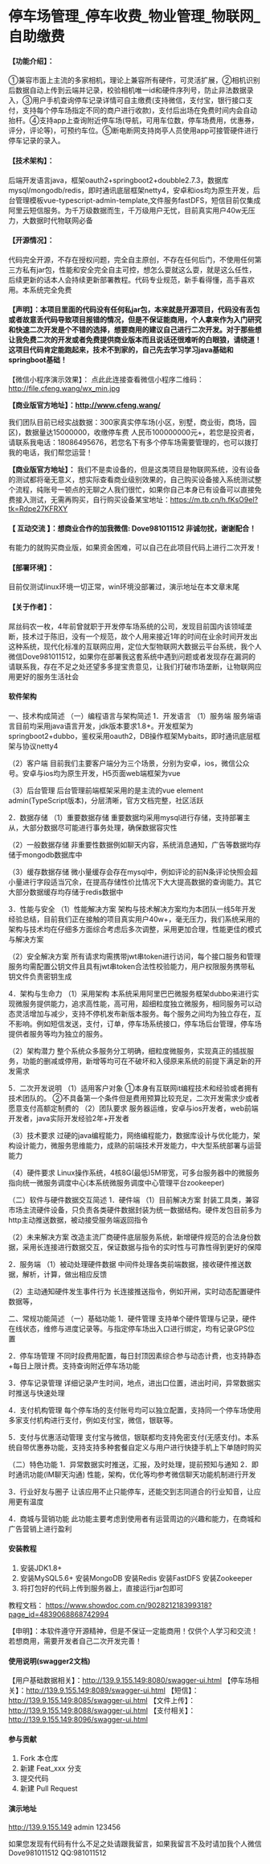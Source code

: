 # 停车场管理_停车收费_物业管理_物联网_自助缴费

#### 【功能介绍】：
①兼容市面上主流的多家相机，理论上兼容所有硬件，可灵活扩展，②相机识别后数据自动上传到云端并记录，校验相机唯一id和硬件序列号，防止非法数据录入，③用户手机查询停车记录详情可自主缴费(支持微信，支付宝，银行接口支付，支持每个停车场指定不同的商户进行收款)，支付后出场在免费时间内会自动抬杆。④支持app上查询附近停车场(导航，可用车位数，停车场费用，优惠券，评分，评论等)，可预约车位。⑤断电断网支持岗亭人员使用app可接管硬件进行停车记录的录入。
#### 【技术架构】：
后端开发语言java，框架oauth2+springboot2+doubble2.7.3，数据库mysql/mongodb/redis，即时通讯底层框架netty4，安卓和ios均为原生开发，后台管理模板vue-typescript-admin-template,文件服务fastDFS，短信目前仅集成阿里云短信服务。为千万级数据而生，千万级用户无忧，目前真实用户40w无压力，大数据时代物联网必备
#### 【开源情况】：
代码完全开源，不存在授权问题，完全自主原创，不存在任何后门，不使用任何第三方私有jar包，性能和安全完全自主可控，想怎么耍就这么耍，就是这么任性，后续更新的话本人会持续更新部署教程。代码专业规范，新手看得懂，高手喜欢用。本系统完全免费

#### 【声明】：本项目里面的代码没有任何私jar包，本来就是开源项目，代码没有丢包或者故意丢代码导致项目报错的情况，但是不保证能商用，个人拿来作为入门研究和快速二次开发是个不错的选择，想要商用的建议自己进行二次开发。对于那些想让我免费二次的开发或者免费提供商业版本而且说话还很难听的白眼狼，请绕道！这项目代码肯定能跑起来，技术不到家的，自己先去学习学习java基础和springboot基础！

【微信小程序演示效果】：
点此此连接查看微信小程序二维码：http://file.cfeng.wang/wx_min.jpg

**【商业版官方地址】：http://www.cfeng.wang/**

我们团队目前已经实战数据：300家真实停车场(小区，别墅，商业街，商场，园区)，数据量达15000000，收缴停车费 人民币100000000元+，若您是投资者，请联系我电话：18086495676，若您名下有多个停车场需要管理的，也可以拨打我的电话，我们帮您运营！

**【商业版官方地址】：** 我们不是卖设备的，但是这类项目是物联网系统，没有设备的测试都将毫无意义，想实际查看商业级别效果的，自己购买设备接入系统测试整个流程，纯账号一顿点的无聊之人我们很忙，如果你自己本身已有设备可以直接免费接入测试，无需再购买，自行购买设备某宝地址：https://m.tb.cn/h.fKsO9el?tk=Rdpe27KFRXY

#### 【 互动交流 】：想商业合作的加我微信: Dove981011512 非诚勿扰，谢谢配合！

有能力的就购买商业版，如果资金困难，可以自己在此项目代码上进行二次开发！

#### 【部署环境】：
目前仅测试linux环境一切正常，win环境没部署过，演示地址在本文章末尾
#### 【关于作者】：
屌丝码农一枚，4年前曾就职于开发停车场系统的公司，发现目前国内该领域垄断，技术过于陈旧，没有一个规范，故个人用来接近1年的时间在业余时间开发出这种系统，现代化标准的互联网应用，定位大型物联网大数据云平台系统，我个人微信Dove981011512，如果你在部署我这套系统中遇到问题或者发现存在漏洞的请联系我，存在不足之处还望多多提宝贵意见，让我们打破市场垄断，让物联网应用更好的服务生活社会

#### 软件架构
一、技术构成简述
（一）编程语言与架构简述
1．开发语言
（1）服务端
服务端语言目前均采用java语言开发，jdk版本要求1.8+。开发框架为springboot2+dubbo，鉴权采用oauth2，DB操作框架Mybaits，即时通讯底层框架与协议netty4

（2）客户端
目前我们主要客户端分为三个场景，分别为安卓，ios，微信公众号。安卓与ios均为原生开发，H5页面web端框架为vue

（3）后台管理
后台管理前端框架采用的是主流的vue element admin(TypeScript版本)，分层清晰，官方文档完整，社区活跃

2．数据存储
（1）重要数据存储
重要数据均采用mysql进行存储，支持部署主从，大部分数据尽可能进行事务处理，确保数据容灾性

（2）一般数据存储
非重要性数据例如聊天内容，系统消息通知，广告等数据均存储于mongodb数据库中

（3）缓存数据存储
微小量缓存会存在mysql中，例如评论的前N条评论快照会超小量进行字段适当冗余，在提高存储性价比情况下大大提高数据的查询能力。其它大部分数据缓存均存储于redis数据中

3．性能与安全
（1）性能解决方案
架构与技术解决方案均为本团队一线5年开发经验总结，目前我们正在接触的项目真实用户40w+，毫无压力，我们系统采用的架构与技术均在仔细多方面综合考虑后多次调整，采用更加合理，性能更佳的模式与解决方案

（2）安全解决方案
所有请求均需携带jwt串token进行访问，每个接口服务和管理服务均需配置公钥文件且具有jwt串token合法性校验能力，用户权限服务携带私钥文件负责密钥生成

4．架构与生命力
（1）采用架构
本系统采用阿里巴巴微服务框架dubbo来进行实现微服务提供能力，追求高性能，高可用，超细粒度独立微服务，相同服务可以动态灵活增加与减少，支持不停机发布新版本服务。每个服务之间均为独立存在，互不影响。例如短信发送，支付，订单，停车场系统接口，停车场后台管理，停车场提供者服务等均为独立的服务。

（2）架构潜力
整个系统众多服务分工明确，细粒度微服务，实现真正的插拔服务，功能的删减或停用，新增等均可在不破坏和入侵原来系统的前提下满足新的开发需求

5．二次开发说明
（1）适用客户对象
①本身有互联网it编程技术和经验或者拥有技术团队的。
②不具备第一个条件但是费用预算比较充足，二次开发需求少或者愿意支付高额定制费的
（2）团队要求
服务器运维，安卓与ios开发者，web前端开发者，java实际开发经验2年+开发者

（3）技术要求
过硬的java编程能力，网络编程能力，数据库设计与优化能力，架构设计能力，微服务思维能力，成熟的前端技术开发能力，中大型系统部署与运营能力

（4）硬件要求
Linux操作系统，4核8G(最低)5M带宽，可多台服务器中的微服务指向统一微服务调度中心(本系统微服务调度中心管理平台zookeeper)

（二）软件与硬件数据交互简述
1．硬件端
（1）目前解决方案
封装工具类，兼容市场主流硬件设备，只负责各类硬件数据封装为统一数据结构。硬件发包目前多为http主动推送数据，被动接受服务端返回指令

（2）未来解决方案
改造主流厂商硬件底层服务系统，新增硬件规范的合法身份数据，采用长连接进行数据交互，保证数据与指令的实时性与可靠性得到更好的保障

2．服务端
（1）被动处理硬件数据
中间件处理各类前端数据，接收硬件推送数据，解析，计算，做出相应反馈

（2）主动通知硬件发生事件行为
长连接推送指令，例如开闸，实时动态配置硬件数据等，

二、常规功能简述
（一）基础功能
1．硬件管理
支持单个硬件管理与记录，硬件在线状态，维修与进度记录等。与指定停车场出入口进行绑定，均有记录GPS位置

2．停车场管理
不同时段费用配置，每日封顶因素综合参与动态计费，也支持静态+每日上限计费。支持查询附近停车场功能

3．停车记录管理
详细记录产生时间，地点，进出口位置，进出时间，异常数据实时推送与快速处理

4．支付机构管理
每个停车场的支付账号均可以独立配置，支持同一个停车场使用多家支付机构进行支付，例如支付宝，微信，银联等。

5．支付与优惠活动管理
支付宝与微信，银联都均支持免密支付(无感支付)。本系统自带优惠券功能，支持支持多种套餐自定义与用户进行快捷手机上下单随时购买

（二）特色功能
1．异常数据实时推送，汇报，及时处理，提前预知与通知
2．即时通讯功能(IM聊天沟通)
性能，架构，优化等均参考微信聊天功能机制进行开发

3．行业好友与圈子
让该应用不止只能停车，还能交到志同道合的行业知音，让应用更有温度

4．商城与营销功能
此功能主要考虑到使用者有运营周边的兴趣和能力，在商城和广告营销上进行盈利


#### 安装教程

1.  安装JDK1.8+
2.  安装MySQL5.6+ 安装MongoDB  安装Redis  安装FastDFS 安装Zookeeper
3.	将打包好的代码上传到服务器上，直接运行jar包即可

教程文档：
https://www.showdoc.com.cn/902821218399318?page_id=4839068868742994

【申明】：本软件遵守开源精神，但是不保证一定能商用！仅供个人学习和交流！若想商用，需要开发者自己二次开发完善！

#### 使用说明(swagger2文档)

【用户基础数据相关】：http://139.9.155.149:8080/swagger-ui.html
【停车场相关】：http://139.9.155.149:8089/swagger-ui.html
【短信】：http://139.9.155.149:8085/swagger-ui.html
【文件上传】：http://139.9.155.149:8088/swagger-ui.html
【支付相关】：http://139.9.155.149:8096/swagger-ui.html

#### 参与贡献

1.  Fork 本仓库
2.  新建 Feat_xxx 分支
3.  提交代码
4.  新建 Pull Request


#### 演示地址
http://139.9.155.149
admin   123456

如果您发现有代码有什么不足之处请跟我留言，如果我留言不及时请加我个人微信Dove981011512  QQ:981011512



